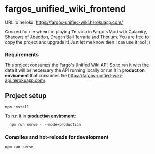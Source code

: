 # fargos_unified_wiki_frontend

URL to heroku: https://fargos-unified-wiki.herokuapp.com/

Created for me when i'm playing Terraria in Fargo's Mod with Calamity, Shadows of Abaddon, Dragon Ball Terraria and Thorium.
You are free to copy the project and upgrade it! Just let me know then I can use it too! ;)

### Requirements
This project consumes the [Fargo's Unified Wiki API](https://github.com/LucasAmaral42/fargos_unified_wiki_api).
So to run it with the data it will be necessary the API running locally or run it in **production enviroment** that consumes the https://fargos-unified-wiki-api.herokuapp.com/.

## Project setup
```
npm install
```

To run it in **production enviroment**:
```
  npm run serve - --mode=production
```

### Compiles and hot-reloads for development
```
npm run serve
```
